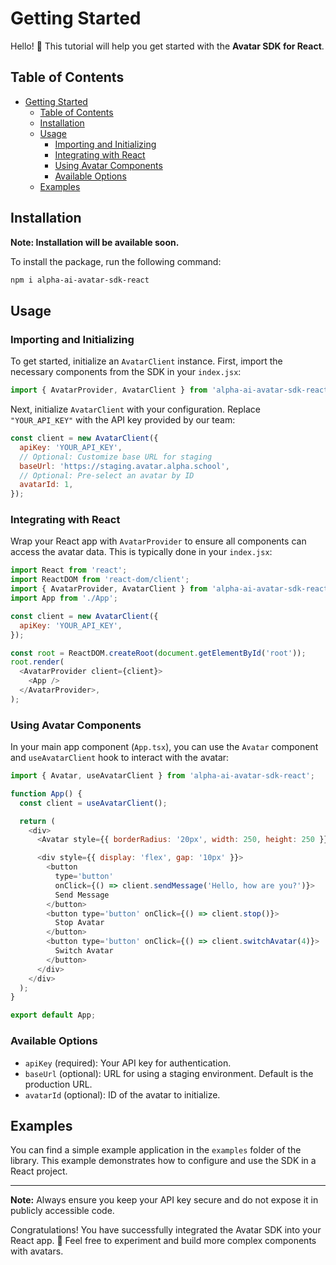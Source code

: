 # Getting Started

Hello! 👋 This tutorial will help you get started with the **Avatar SDK for React**.

## Table of Contents

- [Getting Started](#getting-started)
  - [Table of Contents](#table-of-contents)
  - [Installation](#installation)
  - [Usage](#usage)
    - [Importing and Initializing](#importing-and-initializing)
    - [Integrating with React](#integrating-with-react)
    - [Using Avatar Components](#using-avatar-components)
    - [Available Options](#available-options)
  - [Examples](#examples)

## Installation

**Note: Installation will be available soon.**

To install the package, run the following command:

```bash
npm i alpha-ai-avatar-sdk-react
```

## Usage

### Importing and Initializing

To get started, initialize an `AvatarClient` instance. First, import the necessary components from the SDK in your `index.jsx`:

```javascript
import { AvatarProvider, AvatarClient } from 'alpha-ai-avatar-sdk-react';
```

Next, initialize `AvatarClient` with your configuration. Replace `"YOUR_API_KEY"` with the API key provided by our team:

```javascript
const client = new AvatarClient({
  apiKey: 'YOUR_API_KEY',
  // Optional: Customize base URL for staging
  baseUrl: 'https://staging.avatar.alpha.school',
  // Optional: Pre-select an avatar by ID
  avatarId: 1,
});
```

### Integrating with React

Wrap your React app with `AvatarProvider` to ensure all components can access the avatar data. This is typically done in your `index.jsx`:

```javascript
import React from 'react';
import ReactDOM from 'react-dom/client';
import { AvatarProvider, AvatarClient } from 'alpha-ai-avatar-sdk-react';
import App from './App';

const client = new AvatarClient({
  apiKey: 'YOUR_API_KEY',
});

const root = ReactDOM.createRoot(document.getElementById('root'));
root.render(
  <AvatarProvider client={client}>
    <App />
  </AvatarProvider>,
);
```

### Using Avatar Components

In your main app component (`App.tsx`), you can use the `Avatar` component and `useAvatarClient` hook to interact with the avatar:

```javascript
import { Avatar, useAvatarClient } from 'alpha-ai-avatar-sdk-react';

function App() {
  const client = useAvatarClient();

  return (
    <div>
      <Avatar style={{ borderRadius: '20px', width: 250, height: 250 }} />

      <div style={{ display: 'flex', gap: '10px' }}>
        <button
          type='button'
          onClick={() => client.sendMessage('Hello, how are you?')}>
          Send Message
        </button>
        <button type='button' onClick={() => client.stop()}>
          Stop Avatar
        </button>
        <button type='button' onClick={() => client.switchAvatar(4)}>
          Switch Avatar
        </button>
      </div>
    </div>
  );
}

export default App;
```

### Available Options

- `apiKey` (required): Your API key for authentication.
- `baseUrl` (optional): URL for using a staging environment. Default is the production URL.
- `avatarId` (optional): ID of the avatar to initialize.

## Examples

You can find a simple example application in the `examples` folder of the library. This example demonstrates how to configure and use the SDK in a React project.

---

**Note:** Always ensure you keep your API key secure and do not expose it in publicly accessible code.

Congratulations! You have successfully integrated the Avatar SDK into your React app. 🎉 Feel free to experiment and build more complex components with avatars.
